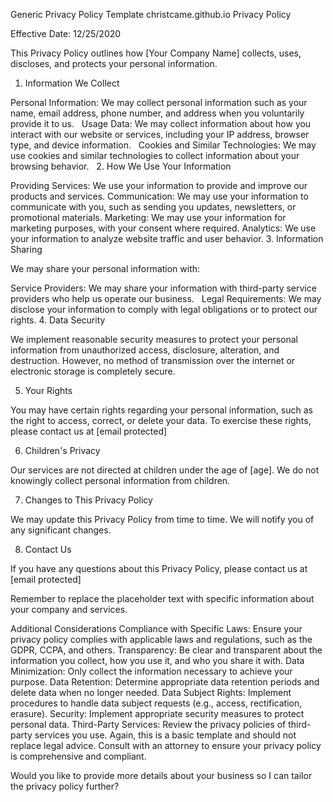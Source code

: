 Generic Privacy Policy Template
christcame.github.io Privacy Policy

Effective Date: 12/25/2020

This Privacy Policy outlines how [Your Company Name] collects, uses, discloses, and protects your personal information.

1. Information We Collect

Personal Information: We may collect personal information such as your name, email address, phone number, and address when you voluntarily provide it to us.   
Usage Data: We may collect information about how you interact with our website or services, including your IP address, browser type, and device information.   
Cookies and Similar Technologies: We may use cookies and similar technologies to collect information about your browsing behavior.   
2. How We Use Your Information

Providing Services: We use your information to provide and improve our products and services.
Communication: We may use your information to communicate with you, such as sending you updates, newsletters, or promotional materials.
Marketing: We may use your information for marketing purposes, with your consent where required.
Analytics: We use your information to analyze website traffic and user behavior.
3. Information Sharing

We may share your personal information with:

Service Providers: We may share your information with third-party service providers who help us operate our business.   
Legal Requirements: We may disclose your information to comply with legal obligations or to protect our rights.
4. Data Security

We implement reasonable security measures to protect your personal information from unauthorized access, disclosure, alteration, and destruction. However, no method of transmission over the internet or electronic storage is completely secure.   

5. Your Rights

You may have certain rights regarding your personal information, such as the right to access, correct, or delete your data. To exercise these rights, please contact us at [email protected]   

6. Children's Privacy

Our services are not directed at children under the age of [age]. We do not knowingly collect personal information from children.

7. Changes to This Privacy Policy

We may update this Privacy Policy from time to time. We will notify you of any significant changes.   

8. Contact Us

If you have any questions about this Privacy Policy, please contact us at [email protected]   

Remember to replace the placeholder text with specific information about your company and services.

Additional Considerations
Compliance with Specific Laws: Ensure your privacy policy complies with applicable laws and regulations, such as the GDPR, CCPA, and others.
Transparency: Be clear and transparent about the information you collect, how you use it, and who you share it with.
Data Minimization: Only collect the information necessary to achieve your purpose.
Data Retention: Determine appropriate data retention periods and delete data when no longer needed.
Data Subject Rights: Implement procedures to handle data subject requests (e.g., access, rectification, erasure).
Security: Implement appropriate security measures to protect personal data.
Third-Party Services: Review the privacy policies of third-party services you use.
Again, this is a basic template and should not replace legal advice. Consult with an attorney to ensure your privacy policy is comprehensive and compliant.

Would you like to provide more details about your business so I can tailor the privacy policy further?
